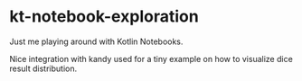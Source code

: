 # kt-notebook-exploration

Just me playing around with Kotlin Notebooks.

Nice integration with kandy used for a tiny example on how to visualize dice result distribution.
